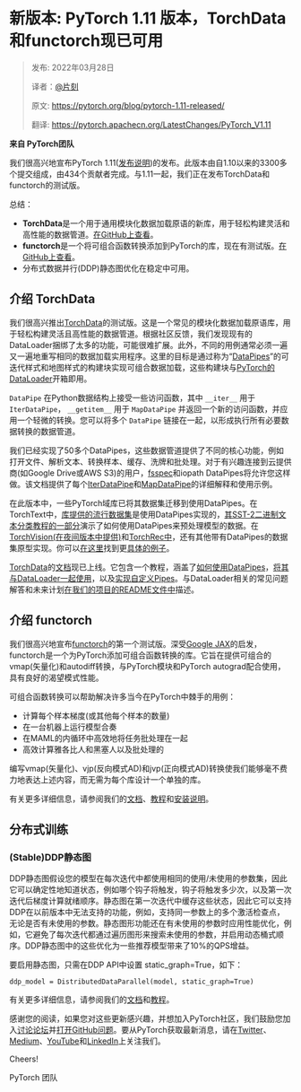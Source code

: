 # 新版本: PyTorch 1.11 版本，TorchData和functorch现已可用

> 发布: 2022年03月28日
> 
> 译者：[@片刻](https://github.com/jiangzhonglian)
> 
> 原文: <https://pytorch.org/blog/pytorch-1.11-released/>
> 
> 翻译: <https://pytorch.apachecn.org/LatestChanges/PyTorch_V1.11>

**来自 PyTorch团队**

我们很高兴地宣布PyTorch 1.11([发布说明](https://github.com/pytorch/pytorch/releases/tag/v1.11.0))的发布。此版本由自1.10以来的3300多个提交组成，由434个贡献者完成。与1.11一起，我们正在发布TorchData和functorch的测试版。

总结：

*   **TorchData**是一个用于通用模块化数据加载原语的新库，用于轻松构建灵活和高性能的数据管道。[在GitHub上查看](https://github.com/pytorch/data)。
*   **functorch**是一个将可组合函数转换添加到PyTorch的库，现在有测试版。[在GitHub上查看](https://github.com/pytorch/functorch)。
*   分布式数据并行(DDP)静态图优化在稳定中可用。

## 介绍 TorchData

我们很高兴推出[TorchData](https://github.com/pytorch/data)的测试版。这是一个常见的模块化数据加载原语库，用于轻松构建灵活且高性能的数据管道。根据社区反馈，我们发现现有的DataLoader捆绑了太多的功能，可能很难扩展。此外，不同的用例通常必须一遍又一遍地重写相同的数据加载实用程序。这里的目标是通过称为“[DataPipes](https://github.com/pytorch/data#what-are-datapipes)”的可迭代样式和地图样式的构建块实现可组合数据加载，这些构建块与[PyTorch的DataLoader](https://pytorch.org/docs/stable/data.html#torch.utils.data.DataLoader)开箱即用。

`DataPipe` 在Python数据结构上接受一些访问函数，其中 `__iter__` 用于 `IterDataPipe`， `__getitem__` 用于 `MapDataPipe` 并返回一个新的访问函数，并应用一个轻微的转换。您可以将多个 `DataPipe` 链接在一起，以形成执行所有必要数据转换的数据管道。

我们已经实现了50多个DataPipes，这些数据管道提供了不同的核心功能，例如打开文件、解析文本、转换样本、缓存、洗牌和批处理。对于有兴趣连接到云提供商(如Google Drive或AWS S3)的用户，[fsspec](https://pytorch.org/data/0.3.0/torchdata.datapipes.iter.html#io-datapipes)和iopath DataPipes将允许您这样做。该文档提供了每个[IterDataPipe](https://pytorch.org/data/0.3.0/torchdata.datapipes.iter.html)和[MapDataPipe](https://pytorch.org/data/0.3.0/torchdata.datapipes.map.html)的详细解释和使用示例。

在此版本中，一些PyTorch域库已将其数据集迁移到使用DataPipes。在TorchText中，[库提供的流行数据集](https://github.com/pytorch/text/tree/release/0.12/torchtext/datasets)是使用DataPipes实现的，[其SST-2二进制文本分类教程的一部分](https://pytorch.org/text/0.12.0/tutorials/sst2_classification_non_distributed.html#dataset)演示了如何使用DataPipes来预处理模型的数据。在[TorchVision(在夜间版本中提供)](https://github.com/pytorch/vision/tree/main/torchvision/prototype/datasets/_builtin)和[TorchRec中](https://pytorch.org/torchrec/torchrec.datasets.html)，还有其他带有DataPipes的数据集原型实现。你可以[在这里](https://pytorch.org/data/0.3.0/examples.html)找到更[具体的例子](https://pytorch.org/data/0.3.0/examples.html)。

[TorchData](https://pytorch.org/data)的[文档](https://pytorch.org/data)现已上线。它包含一个教程，涵盖了[如何使用DataPipes](https://pytorch.org/data/0.3.0/tutorial.html#using-datapipes)，[将其与DataLoader一起使用](https://pytorch.org/data/0.3.0/tutorial.html#working-with-dataloader)，以及[实现自定义Pipes](https://pytorch.org/data/0.3.0/tutorial.html#implementing-a-custom-datapipe)。与DataLoader相关的常见问题解答和未来计划[在我们的项目的README文件中](https://github.com/pytorch/data#readme)描述。

## 介绍 functorch

我们很高兴地宣布[functorch](https://github.com/pytorch/functorch)的第一个测试版。深受[Google JAX](https://github.com/google/jax)的启发，functorch是一个为PyTorch添加可组合函数转换的库。它旨在提供可组合的vmap(矢量化)和autodiff转换，与PyTorch模块和PyTorch autograd配合使用，具有良好的渴望模式性能。

可组合函数转换可以帮助解决许多当今在PyTorch中棘手的用例：

*   计算每个样本梯度(或其他每个样本的数量)
*   在一台机器上运行模型合奏
*   在MAML的内循环中高效地将任务批处理在一起
*   高效计算雅各比人和黑塞人以及批处理的

编写vmap(矢量化)、vjp(反向模式AD)和jvp(正向模式AD)转换使我们能够毫不费力地表达上述内容，而无需为每个库设计一个单独的库。

有关更多详细信息，请参阅我们的[文档](https://pytorch.org/functorch/)、[教程](https://pytorch.org/functorch)和[安装说明](https://pytorch.org/functorch/stable/install.html)。

## 分布式训练

### (Stable)DDP静态图

DDP静态图假设您的模型在每次迭代中都使用相同的使用/未使用的参数集，因此它可以确定性地知道状态，例如哪个钩子将触发，钩子将触发多少次，以及第一次迭代后梯度计算就绪顺序。静态图在第一次迭代中缓存这些状态，因此它可以支持DDP在以前版本中无法支持的功能，例如，支持同一参数上的多个激活检查点，无论是否有未使用的参数。静态图形功能还在有未使用的参数时应用性能优化，例如，它避免了每次迭代都通过遍历图形来搜索未使用的参数，并启用动态桶式顺序。DDP静态图中的这些优化为一些推荐模型带来了10%的QPS增益。

要启用静态图，只需在DDP API中设置 static_graph=True，如下：

```
ddp_model = DistributedDataParallel(model, static_graph=True)
```

有关更多详细信息，请参阅我们的[文档](https://pytorch.org/docs/master/generated/torch.nn.parallel.DistributedDataParallel.html)和[教程](https://pytorch.org/tutorials/intermediate/ddp_tutorial.html)。

感谢您的阅读，如果您对这些更新感兴趣，并想加入PyTorch社区，我们鼓励您加入[讨论论坛](https://discuss.pytorch.org/)并[打开GitHub问题](https://github.com/pytorch/pytorch/issues)。要从PyTorch获取最新消息，请在[Twitter](https://twitter.com/PyTorch)、[Medium](https://medium.com/pytorch)、[YouTube](https://www.youtube.com/pytorch)和[LinkedIn](https://www.linkedin.com/company/pytorch)上关注我们。

Cheers!

PyTorch 团队